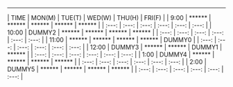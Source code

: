  _______ ________ ________ ________ ________ ________ 
|  TIME | MON(M) | TUE(T) | WED(W) | THU(H) | FRI(F) |
|  9:00 | ****** | ****** | ****** | ****** | ****** | 
| :---: | :---: | :---: | :---: | :---: | :---: |
| 10:00 | DUMMY2 | ****** | ****** | ****** | ****** | 
| :---: | :---: | :---: | :---: | :---: | :---: |
| 11:00 | ****** | ****** | ****** | ****** | DUMMY0 | 
| :---: | :---: | :---: | :---: | :---: | :---: |
| 12:00 | DUMMY3 | ****** | ****** | DUMMY1 | ****** | 
| :---: | :---: | :---: | :---: | :---: | :---: |
|  1:00 | DUMMY4 | ****** | ****** | ****** | ****** | 
| :---: | :---: | :---: | :---: | :---: | :---: |
|  2:00 | DUMMY5 | ****** | ****** | ****** | ****** | 
| :---: | :---: | :---: | :---: | :---: | :---: |
